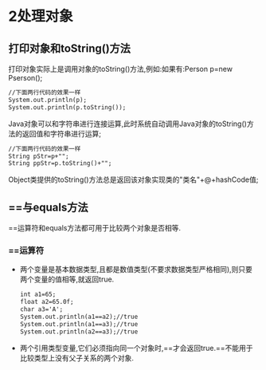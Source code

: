 ﻿# 2处理对象
## 打印对象和toString()方法
打印对象实际上是调用对象的toString()方法,例如:如果有:Person p=new Pserson();
```txt
//下面两行代码的效果一样
System.out.println(p);
System.out.println(p.toString());
```
Java对象可以和字符串进行连接运算,此时系统自动调用Java对象的toString()方法的返回值和字符串进行运算;
```txt
//下面两行代码的效果一样
String pStr=p+"";
String ppStr=p.toString()+"";


```
Object类提供的toString()方法总是返回该对象实现类的"类名"+@+hashCode值;

## ==与equals方法
==运算符和equals方法都可用于比较两个对象是否相等.
### ==运算符
* 两个变量是基本数据类型,且都是数值类型(不要求数据类型严格相同),则只要两个变量的值相等,就返回true.
    ```txt
    int a1=65;
    float a2=65.0f;
    char a3='A';
    System.out.println(a1==a2);//true
    System.out.println(a1==a3);//true
    System.out.println(a2==a3);//true
    ```
* 两个引用类型变量,它们必须指向同一个对象时,==才会返回true.==不能用于比较类型上没有父子关系的两个对象.